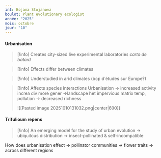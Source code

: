 ```yaml
---
int: Bojana Stojanova
boulot: Plant evolutionary ecologist
année: "2025"
mois: octobre
jour: "10"
---
```

#### Urbanisation

>[!info] Creates city-sized live experimental laboratories
>*carto de batard*

>[!info] Effects differ between climates

>[!info] Understudied in arid climates (bcp d'études sur Europe?)

>[!info] Affects species interactions
>Urbanisation
>→ increased activity
>increa div
>more gener
→landscape het
>impervious matrix
>temp, pollution
>→ decreased richness
>
>![[Pasted image 20251010131032.png|center|600]]


#### Trifulioum repens

>[!info] An emerging model for the study of urban evolution
>→ ubiquitous distribution
>→ insect-pollinated & self-incompatible



How does urbanisation effect
→ pollinator communities
→ flower traits
→ across different regions


